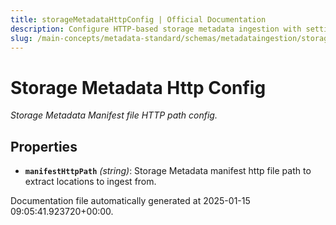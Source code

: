 ```yaml
---
title: storageMetadataHttpConfig | Official Documentation
description: Configure HTTP-based storage metadata ingestion with settings like metadata URL, credentials, and fetch intervals to enable efficient syncing.
slug: /main-concepts/metadata-standard/schemas/metadataingestion/storage/storagemetadatahttpconfig
---
```


# Storage Metadata Http Config

*Storage Metadata Manifest file HTTP path config.*

## Properties

- **`manifestHttpPath`** *(string)*: Storage Metadata manifest http file path to extract locations to ingest from.


Documentation file automatically generated at 2025-01-15 09:05:41.923720+00:00.
